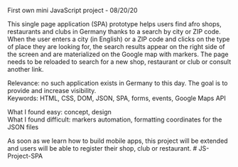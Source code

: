 First own mini JavaScript project - 08/20/20

This single page application (SPA) prototype helps users find afro shops, restaurants and clubs in Germany thanks to a search by city or ZIP code. When the user enters a city (in English) or a ZIP code and clicks on the type of place they are looking for, the search results appear on the right side of the screen and are materialized on the Google map with markers. The page needs to be reloaded to search for a new shop, restaurant or club or consult another link. <br>

Relevance: no such application exists in Germany to this day. The goal is to provide and increase visibility. <br>
Keywords: HTML, CSS, DOM, JSON, SPA, forms, events, Google Maps API <br>

What I found easy: concept, design <br>
What I found difficult: markers automation, formatting coordinates for the JSON files <br>

As soon as we learn how to build mobile apps, this project will be extended and users will be able to register their shop, club or restaurant. # JS-Project-SPA
